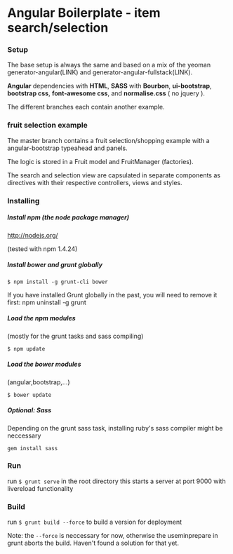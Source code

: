 # Angular Boilerplate - item search/selection


### Setup
The base setup is always the same and based on a mix of the yeoman generator-angular(LINK) and generator-angular-fullstack(LINK).

**Angular** dependencies with **HTML**, **SASS** with **Bourbon**, **ui-bootstrap**, **bootstrap css**, **font-awesome css**, and **normalise.css** ( no jquery ).

The different branches each contain another example.


### fruit selection example
The master branch contains a fruit selection/shopping example with a angular-bootstrap typeahead and panels.

The logic is stored in a Fruit model and FruitManager (factories).

The search and selection view are capsulated in separate components as directives with their respective controllers, views and styles.


### Installing

##### Install npm (the node package manager)

[http://nodejs.org/
](http://nodejs.org)

(tested with npm 1.4.24)

##### Install bower and grunt globally


`$ npm install -g grunt-cli bower`

If you have installed Grunt globally in the past, you will need to remove it first: npm uninstall -g grunt

##### Load the npm modules
(mostly for the grunt tasks and sass compiling)

`$ npm update`

##### Load the bower modules

(angular,bootstrap,...)

`$ bower update`

##### Optional: Sass
Depending on the grunt sass task, installing ruby's sass compiler might be neccessary

`gem install sass`

### Run

run `$ grunt serve` in the root directory
this starts a server at port 9000 with livereload functionality

### Build

run `$ grunt build --force` to build a version for deployment

Note: the `--force` is neccessary for now, otherwise the useminprepare in grunt aborts the build. Haven't found a solution for that yet.